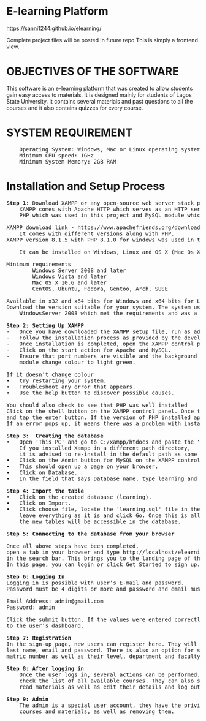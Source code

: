 # E-learning Platform

https://sanni1244.github.io/elearning/

Complete project files will be posted in future repo
This is simply a frontend view.


# OBJECTIVES OF THE SOFTWARE
This software is an e-learning platform that was created to allow students gain easy access to materials. It is designed mainly for students of Lagos State University. It contains several materials and past questions to all the courses and it also contains quizzes for every course.

# SYSTEM REQUIREMENT
<pre>
	Operating System: Windows, Mac or Linux operating system
	Minimum CPU speed: 1GHz
	Minimum System Memory: 2GB RAM
</pre>

# Installation and Setup Process
<pre>
<b>Step 1</b>: Download XAMPP or any open-source web server stack package. 
	XAMPP comes with Apache HTTP which serves as an HTTP server, Interpreters for scripts written in 
	PHP which was used in this project and MySQL module which will be used for the database creation.
	
XAMPP download link - https://www.apachefriends.org/download.html
	It comes with different versions along with PHP.
XAMPP version 8.1.5 with PHP 8.1.0 for windows was used in the development of the project.

	It can be installed on Windows, Linux and OS X (Mac Os X)
 	
Minimum requirements
		Windows Server 2008 and later
		Windows Vista and later
		Mac OS X 10.6 and later
		CentOS, Ubuntu, Fedora, Gentoo, Arch, SUSE
		
Available in x32 and x64 bits for Windows and x64 bits for Linux and MacOS.
Download the version suitable for your system. The system used for the development of this project had 
	WindowsServer 2008 which met the requirements and was a x64 bit machine.

<b>Step 2: Setting Up XAMPP</b>
- 	Once you have downloaded the XAMPP setup file, run as administrator. 
- 	Follow the installation process as provided by the developers.
-	Once installation is completed, open the XAMPP control panel. 
-	Click on the start action for Apache and MySQL. 
-	Ensure that port numbers are visible and the background colour for both Apache and MySQL 
	module change colour to light green. 
		
If it doesn't change colour
•	try restarting your system.
•	Troubleshoot any error that appears.
•	Use the help button to discover possible causes. 
		
You should also check to see that PHP was well installed
Click on the shell button on the XAMPP control panel. Once the shell application opens up, type 'php -v' 
and tap the enter button. If the version of PHP installed appears, then installation was successful. 
If an error pops up, it means there was a problem with installation and it will have to be re-installed.

<b>Step 3:  Creating the database</b>
•	Open 'This PC' and go to C:/xampp/htdocs and paste the ‘elearning’ folder here. 
	If you installed Xampp in a different path directory, 
	it is advised to re-install in the default path as some features might not work.
•	Click on the Admin button for MySQL on the XAMPP control panel, 
•	This should open up a page on your browser.
•	Click on Database.
•	In the field that says Database name, type learning and click create.
	
<b>Step 4: Import the table</b>
•	Click on the created database (learning).
•	Click on Import. 
•	Click choose file, locate the ‘learning.sql' file in the database folder and select it, 
	leave everything as it is and click Go. Once this is all done, 
	the new tables will be accessible in the database.

<b>Step 5: Connecting to the database from your browser</b>

Once all above steps have been completed, 
open a tab in your browser and type http://localhost/elearning/index.html 
in the search bar. This brings you to the landing page of the web site. 
In this page, you can login or click Get Started to sign up.

<b>Step 6: Logging In</b>
Logging in is possible with user’s E-mail and password.
Password must be 4 digits or more and password and email must be for the same account.

Email Address: admin@gmail.com
Password: admin

Click the submit button. If the values were entered correctly, it redirects the page 
to the user’s dashboard.

<b>Step 7: Registration</b>
In the sign-up page, new users can register here. They will be required to input their first name, 
last name, email and password. There is also an option for students where students can input their 
matric number as well as their level, department and faculty.	

<b>Step 8: After logging in</b>
	Once the user logs in, several actions can be performed. They can enrol for a course, 
	check the list of all available courses. They can also search for a course, download and 
	read materials as well as edit their details and log out.
	
<b>Step 9: Admin</b>
	The admin is a special user account, they have the privilege of removing users, adding 
	courses and materials, as well as removing them.
</pre>
